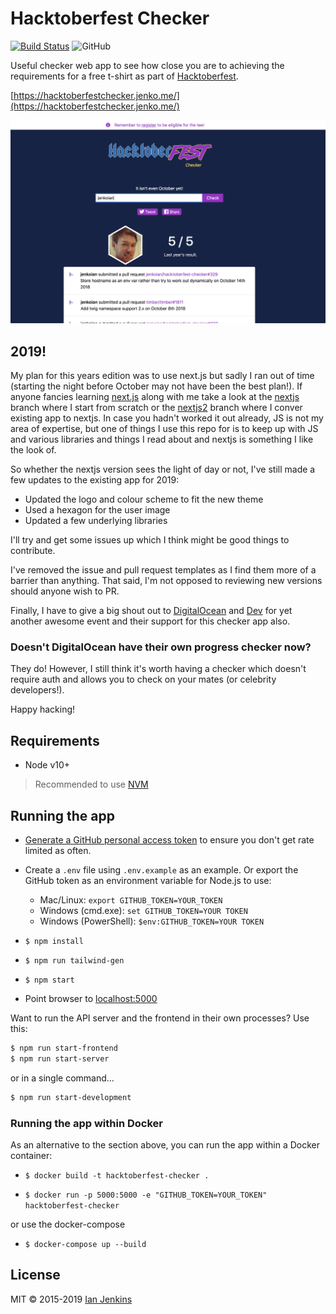 # Hacktoberfest Checker

[![Build Status](https://travis-ci.org/jenkoian/hacktoberfest-checker.svg?branch=master)](https://travis-ci.org/jenkoian/hacktoberfest-checker)
![GitHub](https://img.shields.io/github/license/mashape/apistatus.svg)

Useful checker web app to see how close you are to achieving the requirements for a free t-shirt as part of [Hacktoberfest](https://hacktoberfest.digitalocean.com/).

[https://hacktoberfestchecker.jenko.me/](https://hacktoberfestchecker.jenko.me/)

![Screenshot](hacktoberfest-checker-2019.png)

## 2019!

My plan for this years edition was to use next.js but sadly I ran out of time (starting the night before October may not have been the best plan!). 
If anyone fancies learning [next.js](https://nextjs.org) along with me take a look at the [nextjs](https://github.com/jenkoian/hacktoberfest-checker/tree/nextjs) branch where I start from scratch or the [nextjs2](https://github.com/jenkoian/hacktoberfest-checker/tree/nextjs2) branch where I conver existing app to nextjs.
In case you hadn't worked it out already, JS is not my area of expertise, but one of things I use this repo for is to keep up with JS and various libraries and things I read about and nextjs is something I like the look of.

So whether the nextjs version sees the light of day or not, I've still made a few updates to the existing app for 2019:

* Updated the logo and colour scheme to fit the new theme
* Used a hexagon for the user image
* Updated a few underlying libraries

I'll try and get some issues up which I think might be good things to contribute. 

I've removed the issue and pull request templates as I find them more of a barrier than anything. That said, I'm not opposed to reviewing new versions should anyone wish to PR.

Finally, I have to give a big shout out to [DigitalOcean](https://www.digitalocean.com/) and [Dev](https://dev.to/) for yet another awesome event and their support for this checker app also.

### Doesn't DigitalOcean have their own progress checker now?

They do! However, I still think it's worth having a checker which doesn't require auth and allows you to check on your mates (or celebrity developers!).

Happy hacking!

## Requirements

* Node v10+
> Recommended to use [NVM](https://github.com/creationix/nvm)

## Running the app

* [Generate a GitHub personal access token](https://github.com/settings/tokens/new?scopes=&description=Hacktoberfest%20Checker) to ensure you don't get rate limited as often.

* Create a `.env` file using `.env.example` as an example. Or export the GitHub token as an environment variable for Node.js to use:
   * Mac/Linux: `export GITHUB_TOKEN=YOUR_TOKEN`
   * Windows (cmd.exe): `set GITHUB_TOKEN=YOUR TOKEN`
   * Windows (PowerShell): `$env:GITHUB_TOKEN=YOUR TOKEN`

* `$ npm install`

* `$ npm run tailwind-gen`

* `$ npm start`

* Point browser to [localhost:5000](http://localhost:5000)

Want to run the API server and the frontend in their own processes? Use this:
```bash
$ npm run start-frontend
$ npm run start-server
```

or in a single command...

```bash
$ npm run start-development
```

### Running the app within Docker

As an alternative to the section above, you can run the app within a Docker container:

* `$ docker build -t hacktoberfest-checker .`

* `$ docker run -p 5000:5000 -e "GITHUB_TOKEN=YOUR_TOKEN" hacktoberfest-checker`

or use the docker-compose

* `$ docker-compose up --build`

## License

MIT © 2015-2019 [Ian Jenkins](https://github.com/jenkoian)
